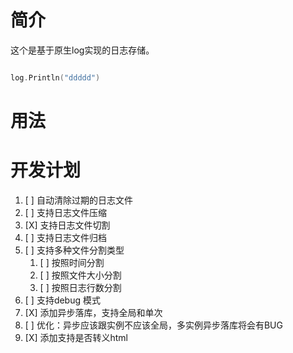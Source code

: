 # 简介

这个是基于原生log实现的日志存储。

```go

log.Println("ddddd")

```

# 用法

# 开发计划

1. [ ] 自动清除过期的日志文件
2. [ ] 支持日志文件压缩
3. [X] 支持日志文件切割
4. [ ] 支持日志文件归档
5. [ ] 支持多种文件分割类型
    1. [ ] 按照时间分割
    2. [ ] 按照文件大小分割
    3. [ ] 按照日志行数分割
6. [ ] 支持debug 模式
7. [X] 添加异步落库，支持全局和单次
  1. [ ] 优化：异步应该跟实例不应该全局，多实例异步落库将会有BUG
8. [X] 添加支持是否转义html
